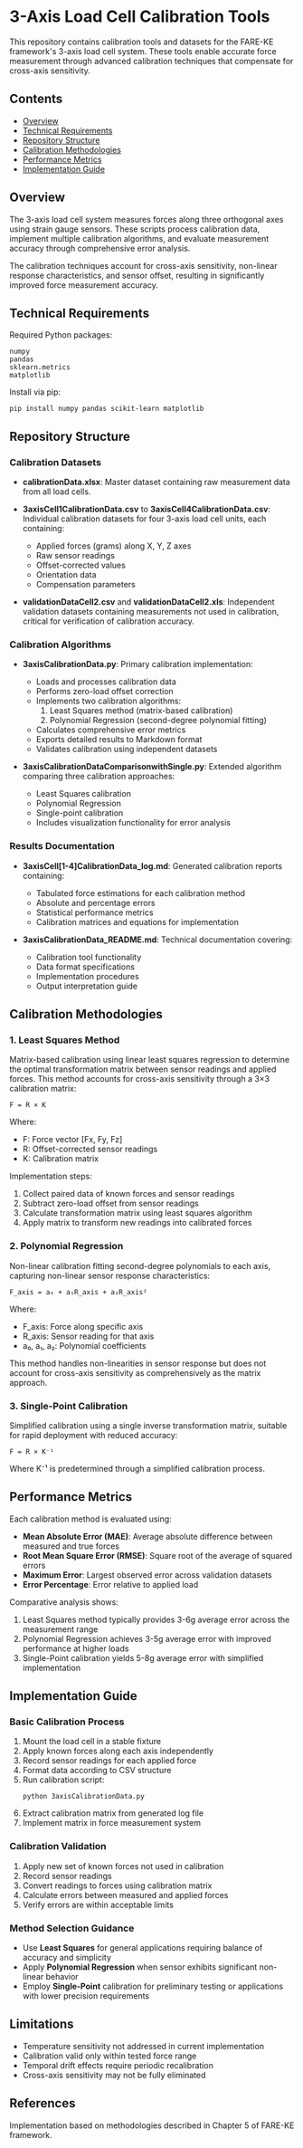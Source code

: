 # 3-Axis Load Cell Calibration Tools

This repository contains calibration tools and datasets for the FARE-KE framework's 3-axis load cell system. These tools enable accurate force measurement through advanced calibration techniques that compensate for cross-axis sensitivity.

## Contents

- [Overview](#overview)
- [Technical Requirements](#technical-requirements)
- [Repository Structure](#repository-structure)
- [Calibration Methodologies](#calibration-methodologies)
- [Performance Metrics](#performance-metrics)
- [Implementation Guide](#implementation-guide)

## Overview

The 3-axis load cell system measures forces along three orthogonal axes using strain gauge sensors. These scripts process calibration data, implement multiple calibration algorithms, and evaluate measurement accuracy through comprehensive error analysis.

The calibration techniques account for cross-axis sensitivity, non-linear response characteristics, and sensor offset, resulting in significantly improved force measurement accuracy.

## Technical Requirements

Required Python packages:
```
numpy
pandas
sklearn.metrics
matplotlib
```

Install via pip:
```
pip install numpy pandas scikit-learn matplotlib
```

## Repository Structure

### Calibration Datasets

- **calibrationData.xlsx**: Master dataset containing raw measurement data from all load cells.

- **3axisCell1CalibrationData.csv** to **3axisCell4CalibrationData.csv**: Individual calibration datasets for four 3-axis load cell units, each containing:
  - Applied forces (grams) along X, Y, Z axes
  - Raw sensor readings
  - Offset-corrected values
  - Orientation data
  - Compensation parameters

- **validationDataCell2.csv** and **validationDataCell2.xls**: Independent validation datasets containing measurements not used in calibration, critical for verification of calibration accuracy.

### Calibration Algorithms

- **3axisCalibrationData.py**: Primary calibration implementation:
  - Loads and processes calibration data
  - Performs zero-load offset correction
  - Implements two calibration algorithms:
    1. Least Squares method (matrix-based calibration)
    2. Polynomial Regression (second-degree polynomial fitting)
  - Calculates comprehensive error metrics
  - Exports detailed results to Markdown format
  - Validates calibration using independent datasets

- **3axisCalibrationDataComparisonwithSingle.py**: Extended algorithm comparing three calibration approaches:
  - Least Squares calibration
  - Polynomial Regression
  - Single-point calibration
  - Includes visualization functionality for error analysis

### Results Documentation

- **3axisCell[1-4]CalibrationData_log.md**: Generated calibration reports containing:
  - Tabulated force estimations for each calibration method
  - Absolute and percentage errors
  - Statistical performance metrics
  - Calibration matrices and equations for implementation

- **3axisCalibrationData_README.md**: Technical documentation covering:
  - Calibration tool functionality
  - Data format specifications
  - Implementation procedures
  - Output interpretation guide

## Calibration Methodologies

### 1. Least Squares Method

Matrix-based calibration using linear least squares regression to determine the optimal transformation matrix between sensor readings and applied forces. This method accounts for cross-axis sensitivity through a 3×3 calibration matrix:

```
F = R × K
```
Where:
- F: Force vector [Fx, Fy, Fz]
- R: Offset-corrected sensor readings
- K: Calibration matrix

Implementation steps:
1. Collect paired data of known forces and sensor readings
2. Subtract zero-load offset from sensor readings
3. Calculate transformation matrix using least squares algorithm
4. Apply matrix to transform new readings into calibrated forces

### 2. Polynomial Regression

Non-linear calibration fitting second-degree polynomials to each axis, capturing non-linear sensor response characteristics:

```
F_axis = a₀ + a₁R_axis + a₂R_axis²
```

Where:
- F_axis: Force along specific axis
- R_axis: Sensor reading for that axis
- a₀, a₁, a₂: Polynomial coefficients

This method handles non-linearities in sensor response but does not account for cross-axis sensitivity as comprehensively as the matrix approach.

### 3. Single-Point Calibration

Simplified calibration using a single inverse transformation matrix, suitable for rapid deployment with reduced accuracy:

```
F = R × K⁻¹
```

Where K⁻¹ is predetermined through a simplified calibration process.

## Performance Metrics

Each calibration method is evaluated using:

- **Mean Absolute Error (MAE)**: Average absolute difference between measured and true forces
- **Root Mean Square Error (RMSE)**: Square root of the average of squared errors
- **Maximum Error**: Largest observed error across validation datasets
- **Error Percentage**: Error relative to applied load

Comparative analysis shows:
1. Least Squares method typically provides 3-6g average error across the measurement range
2. Polynomial Regression achieves 3-5g average error with improved performance at higher loads
3. Single-Point calibration yields 5-8g average error with simplified implementation

## Implementation Guide

### Basic Calibration Process

1. Mount the load cell in a stable fixture
2. Apply known forces along each axis independently
3. Record sensor readings for each applied force
4. Format data according to CSV structure
5. Run calibration script:
   ```
   python 3axisCalibrationData.py
   ```
6. Extract calibration matrix from generated log file
7. Implement matrix in force measurement system

### Calibration Validation

1. Apply new set of known forces not used in calibration
2. Record sensor readings
3. Convert readings to forces using calibration matrix
4. Calculate errors between measured and applied forces
5. Verify errors are within acceptable limits

### Method Selection Guidance

- Use **Least Squares** for general applications requiring balance of accuracy and simplicity
- Apply **Polynomial Regression** when sensor exhibits significant non-linear behavior
- Employ **Single-Point** calibration for preliminary testing or applications with lower precision requirements

## Limitations

- Temperature sensitivity not addressed in current implementation
- Calibration valid only within tested force range
- Temporal drift effects require periodic recalibration
- Cross-axis sensitivity may not be fully eliminated

## References

Implementation based on methodologies described in Chapter 5 of FARE-KE framework.